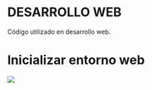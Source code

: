 # DESARROLLO WEB
Código utilizado en desarrollo web.
# Inicializar entorno web
![](entorno-virtual.PNG)

